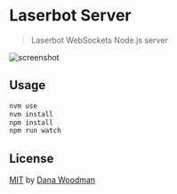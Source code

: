 # Laserbot Server

> Laserbot WebSockets Node.js server

![screenshot](http://f.cl.ly/items/1m200F1a2q0u2D3J2W1f/Screen%20Shot%202016-04-08%20at%2010.41.22%20PM.png)


## Usage

```bash
nvm use
nvm install
npm install
npm run watch
```


## License

[MIT](license) by [Dana Woodman](http://danawoodman.com)
